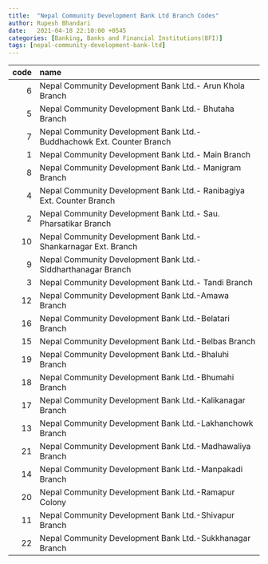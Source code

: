 ```yaml
---
title:  "Nepal Community Development Bank Ltd Branch Codes"
author: Rupesh Bhandari
date:   2021-04-18 22:10:00 +0545
categories: [Banking, Banks and Financial Institutions(BFI)]
tags: [nepal-community-development-bank-ltd]
---
```


|   code | name                                                                   |
|-------:|:-----------------------------------------------------------------------|
|      6 | Nepal Community Development Bank Ltd.- Arun Khola Branch               |
|      5 | Nepal Community Development Bank Ltd.- Bhutaha Branch                  |
|      7 | Nepal Community Development Bank Ltd.- Buddhachowk Ext. Counter Branch |
|      1 | Nepal Community Development Bank Ltd.- Main Branch                     |
|      8 | Nepal Community Development Bank Ltd.- Manigram  Branch                |
|      4 | Nepal Community Development Bank Ltd.- Ranibagiya Ext. Counter Branch  |
|      2 | Nepal Community Development Bank Ltd.- Sau. Pharsatikar Branch         |
|     10 | Nepal Community Development Bank Ltd.- Shankarnagar Ext. Branch        |
|      9 | Nepal Community Development Bank Ltd.- Siddharthanagar Branch          |
|      3 | Nepal Community Development Bank Ltd.- Tandi Branch                    |
|     12 | Nepal Community Development Bank Ltd.-Amawa Branch                     |
|     16 | Nepal Community Development Bank Ltd.-Belatari Branch                  |
|     15 | Nepal Community Development Bank Ltd.-Belbas Branch                    |
|     19 | Nepal Community Development Bank Ltd.-Bhaluhi Branch                   |
|     18 | Nepal Community Development Bank Ltd.-Bhumahi Branch                   |
|     17 | Nepal Community Development Bank Ltd.-Kalikanagar Branch               |
|     13 | Nepal Community Development Bank Ltd.-Lakhanchowk Branch               |
|     21 | Nepal Community Development Bank Ltd.-Madhawaliya Branch               |
|     14 | Nepal Community Development Bank Ltd.-Manpakadi Branch                 |
|     20 | Nepal Community Development Bank Ltd.-Ramapur Colony                   |
|     11 | Nepal Community Development Bank Ltd.-Shivapur Branch                  |
|     22 | Nepal Community Development Bank Ltd.-Sukkhanagar Branch               |